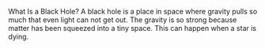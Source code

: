 What Is a Black Hole?
A black hole is a place in space where gravity pulls so much that even light can not get out. The gravity is so strong because matter has been squeezed into a tiny space. This can happen when a star is dying.
